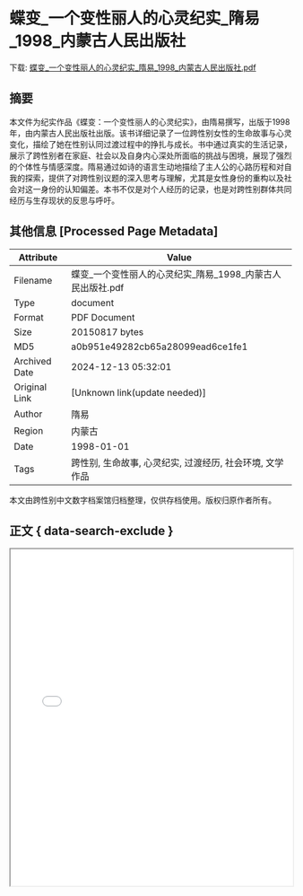 # 蝶变_一个变性丽人的心灵纪实_隋易_1998_内蒙古人民出版社

<!-- tcd_download_link -->
下载: <a href="蝶变_一个变性丽人的心灵纪实_隋易_1998_内蒙古人民出版社.pdf" download>蝶变_一个变性丽人的心灵纪实_隋易_1998_内蒙古人民出版社.pdf</a>
<!-- tcd_download_link_end -->

## 摘要

<!-- tcd_abstract -->
本文件为纪实作品《蝶变：一个变性丽人的心灵纪实》，由隋易撰写，出版于1998年，由内蒙古人民出版社出版。该书详细记录了一位跨性别女性的生命故事与心灵变化，描绘了她在性别认同过渡过程中的挣扎与成长。书中通过真实的生活记录，展示了跨性别者在家庭、社会以及自身内心深处所面临的挑战与困境，展现了强烈的个体性与情感深度。隋易通过如诗的语言生动地描绘了主人公的心路历程和对自我的探索，提供了对跨性别议题的深入思考与理解，尤其是女性身份的重构以及社会对这一身份的认知偏差。本书不仅是对个人经历的记录，也是对跨性别群体共同经历与生存现状的反思与呼吁。

<!-- tcd_abstract_end -->

## 其他信息 [Processed Page Metadata]

| Attribute       | Value                                  |
|-----------------|----------------------------------------|
| Filename        | 蝶变_一个变性丽人的心灵纪实_隋易_1998_内蒙古人民出版社.pdf                             |
| Type            | document                                 |
| Format          | PDF Document                               |
| Size            | 20150817 bytes                           |
| MD5             | a0b951e49282cb65a28099ead6ce1fe1                                  |
| Archived Date   | 2024-12-13 05:32:01                             |
| Original Link   | [Unknown link(update needed)]                         |
| Author          | 隋易                               |
| Region          | 内蒙古                               |
| Date            | 1998-01-01                                 |
| Tags            | 跨性别, 生命故事, 心灵纪实, 过渡经历, 社会环境, 文学作品                                 |

本文由跨性别中文数字档案馆归档整理，仅供存档使用。版权归原作者所有。


## 正文 { data-search-exclude }

<!-- tcd_main_text -->
<iframe src="../蝶变_一个变性丽人的心灵纪实_隋易_1998_内蒙古人民出版社.pdf" width="100%" height="600px">
    <p>无法显示PDF，请下载查看。</p>
</iframe>
<!-- tcd_main_text_end -->

